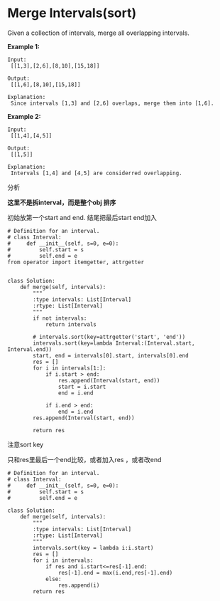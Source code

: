 # Merge Intervals\(sort\)

Given a collection of intervals, merge all overlapping intervals.

**Example 1:**

```text
Input:
 [[1,3],[2,6],[8,10],[15,18]]

Output:
 [[1,6],[8,10],[15,18]]

Explanation:
 Since intervals [1,3] and [2,6] overlaps, merge them into [1,6].
```

**Example 2:**

```text
Input:
 [[1,4],[4,5]]

Output:
 [[1,5]]

Explanation:
 Intervals [1,4] and [4,5] are considerred overlapping.
```

分析

**这里不是拆interval，而是整个obj 排序**

初始放第一个start and end. 结尾把最后start end加入

```text
# Definition for an interval.
# class Interval:
#     def __init__(self, s=0, e=0):
#         self.start = s
#         self.end = e
from operator import itemgetter, attrgetter


class Solution:
    def merge(self, intervals):
        """
        :type intervals: List[Interval]
        :rtype: List[Interval]
        """
        if not intervals:
            return intervals

        # intervals.sort(key=attrgetter('start', 'end'))
        intervals.sort(key=lambda Interval:(Interval.start, Interval.end))
        start, end = intervals[0].start, intervals[0].end
        res = []
        for i in intervals[1:]:
            if i.start > end:
                res.append(Interval(start, end))
                start = i.start
                end = i.end

            if i.end > end:
                end = i.end
        res.append(Interval(start, end))

        return res
```

注意sort key

只和res里最后一个end比较，或者加入res ，或者改end

```text
# Definition for an interval.
# class Interval:
#     def __init__(self, s=0, e=0):
#         self.start = s
#         self.end = e

class Solution:
    def merge(self, intervals):
        """
        :type intervals: List[Interval]
        :rtype: List[Interval]
        """
        intervals.sort(key = lambda i:i.start)
        res = []
        for i in intervals:
            if res and i.start<=res[-1].end:
                res[-1].end = max(i.end,res[-1].end)
            else:
                res.append(i)
        return res
```

